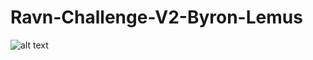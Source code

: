# Ravn-Challenge-V2-Byron-Lemus

![alt text](https://github.com/[brlemus]/[Ravn-Challenge-V2-Byron-Lemus]/blob/[master]/Ravn-Challenge-V2-Byron-Lemus/src/assets/images/screenshots1.png?raw=true)

